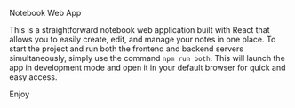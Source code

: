 Notebook Web App

This is a straightforward notebook web application built with React that allows you to easily create, edit, and manage your notes in one place. To start the project and run both the frontend and backend servers simultaneously, simply use the command `npm run both`. This will launch the app in development mode and open it in your default browser for quick and easy access. 

Enjoy
